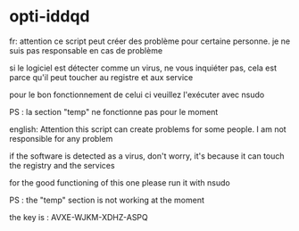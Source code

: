 # opti-iddqd

fr:
attention ce script peut créer des problème pour certaine personne.
je ne suis pas responsable en cas de problème

si le logiciel est détecter comme un virus, ne vous inquiéter pas, cela est parce qu'il peut toucher au registre et aux service

pour le bon fonctionnement de celui ci veuillez l'exécuter avec nsudo

PS : la section "temp" ne fonctionne pas pour le moment

english:
Attention this script can create problems for some people.
I am not responsible for any problem

if the software is detected as a virus, don't worry, it's because it can touch the registry and the services

for the good functioning of this one please run it with nsudo

PS : the "temp" section is not working at the moment


the key is : AVXE-WJKM-XDHZ-ASPQ
